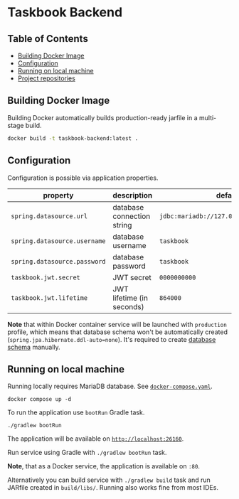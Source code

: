 # Taskbook Backend

## Table of Contents

* [Building Docker Image](#building-docker-image)
* [Configuration](#configuration)
* [Running on local machine](#running-on-local-machine)
* [Project repositories](#project-repositories)

## Building Docker Image

Building Docker automatically builds production-ready jarfile in a multi-stage build.

```bash
docker build -t taskbook-backend:latest .
```

## Configuration

Configuration is possible via application properties.

| property                     | description                | default                                  |
|------------------------------|----------------------------|------------------------------------------|
| `spring.datasource.url`      | database connection string | `jdbc:mariadb://127.0.0.1:3306/taskbook` |
| `spring.datasource.username` | database username          | `taskbook`                               |
| `spring.datasource.password` | database password          | `taskbook`                               |
| `taskbook.jwt.secret`        | JWT secret                 | `0000000000`                             |
| `taskbook.jwt.lifetime`      | JWT lifetime (in seconds)  | `864000`                                 |

**Note** that within Docker container service will be launched with `production` profile, which
means that database schema won't be automatically created (`spring.jpa.hibernate.ddl-auto=none`).
It's required to create [database schema](../taskbook-compose/database.schema.sql) manually.

## Running on local machine

Running locally requires MariaDB database. See [`docker-compose.yaml`](../taskbook-localhost/docker-compose.yaml).

```shell
docker compose up -d
```

To run the application use `bootRun` Gradle task.

```shell
./gradlew bootRun
```

The application will be available on [`http://localhost:26160`](http://localhost:26160).

Run service using Gradle with `./gradlew bootRun` task.

**Note**, that as a Docker service, the application is available on `:80`.

Alternatively you can build service with `./gradlew build` task and run JARfile created in 
`build/libs/`. Running also works fine from most IDEs.
